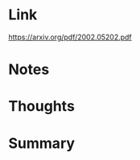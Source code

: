 Link    
===============
<p>

https://arxiv.org/pdf/2002.05202.pdf

</p>


Notes
===============


Thoughts
===============


Summary   
===============